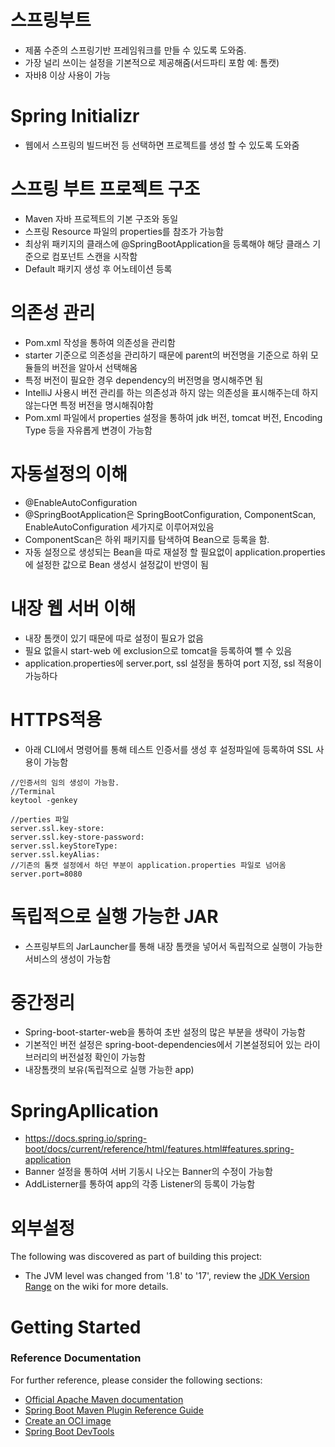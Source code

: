 # 스프링부트
* 제품 수준의 스프링기반 프레임워크를 만들 수 있도록 도와줌.
* 가장 널리 쓰이는 설정을 기본적으로 제공해줌(서드파티 포함 예: 톰캣)
* 자바8 이상 사용이 가능

# Spring Initializr
* 웹에서 스프링의 빌드버전 등 선택하면 프로젝트를 생성 할 수 있도록 도와줌

# 스프링 부트 프로젝트 구조
* Maven 자바 프로젝트의 기본 구조와 동일
* 스프링 Resource 파일의 properties를 참조가 가능함
* 최상위 패키지의 클래스에 @SpringBootApplication을 등록해야 해당 클래스 기준으로 컴포넌트 스캔을 시작함
* Default 패키지 생성 후 어노테이션 등록

# 의존성 관리
* Pom.xml 작성을 통하여 의존성을 관리함
* starter 기준으로 의존성을 관리하기 때문에 parent의 버전명을 기준으로 하위 모듈들의 버전을 알아서 선택해옴
* 특정 버전이 필요한 경우 dependency의 버전명을 명시해주면 됨
* IntelliJ  사용시 버전 관리를 하는 의존성과 하지 않는 의존성을 표시해주는데 하지 않는다면 특정 버전을 명시해줘야함
* Pom.xml 파일에서 properties 설정을 통하여 jdk 버전, tomcat 버전, Encoding Type 등을 자유롭게 변경이 가능함

# 자동설정의 이해
* @EnableAutoConfiguration
* @SpringBootApplication은 SpringBootConfiguration, ComponentScan, EnableAutoConfiguration 세가지로 이루어져있음
* ComponentScan은 하위 패키지를 탐색하여 Bean으로 등록을 함.
* 자동 설정으로 생성되는 Bean을 따로 재설정 할 필요없이 application.properties에 설정한 값으로 Bean 생성시 설정값이 반영이 됨

# 내장 웹 서버 이해
* 내장 톰캣이 있기 때문에 따로 설정이 필요가 없음
* 필요 없을시 start-web 에 exclusion으로 tomcat을 등록하여 뺄 수 있음
* application.properties에 server.port, ssl 설정을 통하여 port 지정, ssl 적용이 가능하다

# HTTPS적용
* 아래 CLI에서 명령어를 통해 테스트 인증서를 생성 후 설정파일에 등록하여 SSL 사용이 가능함
```
//인증서의 임의 생성이 가능함.
//Terminal
keytool -genkey 

//perties 파일
server.ssl.key-store:
server.ssl.key-store-password:
server.ssl.keyStoreType:
server.ssl.keyAlias:
//기존의 톰캣 설정에서 하던 부분이 application.properties 파일로 넘어옴
server.port=8080 
```

# 독립적으로 실행 가능한 JAR
* 스프링부트의 JarLauncher를 통해 내장 톰캣을 넣어서 독립적으로 실행이 가능한 서비스의 생성이 가능함

# 중간정리
* Spring-boot-starter-web을 통하여 초반 설정의 많은 부분을 생략이 가능함
* 기본적인 버전 설정은 spring-boot-dependencies에서 기본설정되어 있는 라이브러리의 버전설정 확인이 가능함
* 내장톰캣의 보유(독립적으로 실행 가능한 app)

# SpringApllication
* https://docs.spring.io/spring-boot/docs/current/reference/html/features.html#features.spring-application
* Banner 설정을 통하여 서버 기동시 나오는 Banner의 수정이 가능함
* AddListerner를 통하여 app의 각종 Listener의 등록이 가능함

# 외부설정





The following was discovered as part of building this project:

* The JVM level was changed from '1.8' to '17', review
  the [JDK Version Range](https://github.com/spring-projects/spring-framework/wiki/Spring-Framework-Versions#jdk-version-range)
  on the wiki for more details.

# Getting Started

### Reference Documentation

For further reference, please consider the following sections:

* [Official Apache Maven documentation](https://maven.apache.org/guides/index.html)
* [Spring Boot Maven Plugin Reference Guide](https://docs.spring.io/spring-boot/docs/3.1.6-SNAPSHOT/maven-plugin/reference/html/)
* [Create an OCI image](https://docs.spring.io/spring-boot/docs/3.1.6-SNAPSHOT/maven-plugin/reference/html/#build-image)
* [Spring Boot DevTools](https://docs.spring.io/spring-boot/docs/3.1.6-SNAPSHOT/reference/htmlsingle/index.html#using.devtools)

